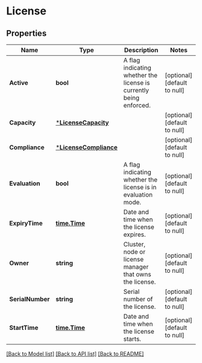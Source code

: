 # License

## Properties
Name | Type | Description | Notes
------------ | ------------- | ------------- | -------------
**Active** | **bool** | A flag indicating whether the license is currently being enforced. | [optional] [default to null]
**Capacity** | [***LicenseCapacity**](license_capacity.md) |  | [optional] [default to null]
**Compliance** | [***LicenseCompliance**](license_compliance.md) |  | [optional] [default to null]
**Evaluation** | **bool** | A flag indicating whether the license is in evaluation mode. | [optional] [default to null]
**ExpiryTime** | [**time.Time**](time.Time.md) | Date and time when the license expires. | [optional] [default to null]
**Owner** | **string** | Cluster, node or license manager that owns the license. | [optional] [default to null]
**SerialNumber** | **string** | Serial number of the license. | [optional] [default to null]
**StartTime** | [**time.Time**](time.Time.md) | Date and time when the license starts. | [optional] [default to null]

[[Back to Model list]](../README.md#documentation-for-models) [[Back to API list]](../README.md#documentation-for-api-endpoints) [[Back to README]](../README.md)


